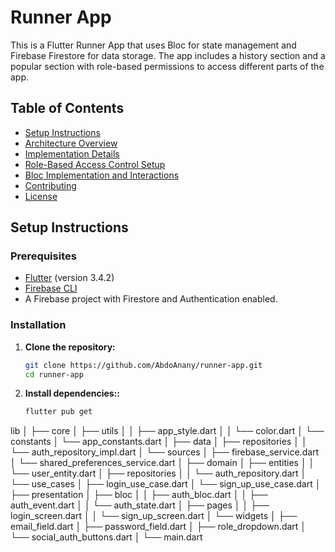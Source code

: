 # Runner App

This is a Flutter Runner App that uses Bloc for state management and Firebase Firestore for data storage. The app includes a history section and a popular section with role-based permissions to access different parts of the app.

## Table of Contents

- [Setup Instructions](#setup-instructions)
- [Architecture Overview](#architecture-overview)
- [Implementation Details](#implementation-details)
- [Role-Based Access Control Setup](#role-based-access-control-setup)
- [Bloc Implementation and Interactions](#bloc-implementation-and-interactions)
- [Contributing](#contributing)
- [License](#license)

## Setup Instructions

### Prerequisites

- [Flutter](https://flutter.dev/docs/get-started/install) (version 3.4.2)
- [Firebase CLI](https://firebase.google.com/docs/cli)
- A Firebase project with Firestore and Authentication enabled.

### Installation

1. **Clone the repository:**

   ```bash
   git clone https://github.com/AbdoAnany/runner-app.git
   cd runner-app

2. **Install dependencies::**

   ```bash
   flutter pub get
lib
│
├── core
│   ├── utils
│   │   ├── app_style.dart
│   │   └── color.dart
│   └── constants
│       └── app_constants.dart
│
├── data
│   ├── repositories
│   │   └── auth_repository_impl.dart
│   └── sources
│       ├── firebase_service.dart
│       └── shared_preferences_service.dart
│
├── domain
│   ├── entities
│   │   └── user_entity.dart
│   ├── repositories
│   │   └── auth_repository.dart
│   └── use_cases
│       ├── login_use_case.dart
│       └── sign_up_use_case.dart
│
├── presentation
│   ├── bloc
│   │   ├── auth_bloc.dart
│   │   ├── auth_event.dart
│   │   └── auth_state.dart
│   ├── pages
│   │   ├── login_screen.dart
│   │   └── sign_up_screen.dart
│   └── widgets
│       ├── email_field.dart
│       ├── password_field.dart
│       ├── role_dropdown.dart
│       └── social_auth_buttons.dart
│
└── main.dart

